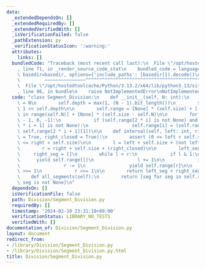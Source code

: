```yaml
---
data:
  _extendedDependsOn: []
  _extendedRequiredBy: []
  _extendedVerifiedWith: []
  _isVerificationFailed: false
  _pathExtension: py
  _verificationStatusIcon: ':warning:'
  attributes:
    links: []
  bundledCode: "Traceback (most recent call last):\n  File \"/opt/hostedtoolcache/Python/3.13.2/x64/lib/python3.13/site-packages/onlinejudge_verify/documentation/build.py\"\
    , line 71, in _render_source_code_stat\n    bundled_code = language.bundle(stat.path,\
    \ basedir=basedir, options={'include_paths': [basedir]}).decode()\n          \
    \         ~~~~~~~~~~~~~~~^^^^^^^^^^^^^^^^^^^^^^^^^^^^^^^^^^^^^^^^^^^^^^^^^^^^^^^^^^^^^^^^^^\n\
    \  File \"/opt/hostedtoolcache/Python/3.13.2/x64/lib/python3.13/site-packages/onlinejudge_verify/languages/python.py\"\
    , line 96, in bundle\n    raise NotImplementedError\nNotImplementedError\n"
  code: "class Segment_Division:\n    def __init__(self, N: int):\n        self.N\
    \ = N\n        self.depth = max(1, (N - 1).bit_length())\n        self.size =\
    \ 1 << self.depth\n\n        self.range = [None] * (self.size) + [(i, i) for i\
    \ in range(self.N)] + [None] * (self.size - self.N)\n\n        for i in range(self.size\
    \ - 1, 0, -1):\n            if (self.range[2 * i] is not None) and (self.range[2\
    \ * i + 1] is not None):\n                self.range[i] = (self.range[2 * i][0],\
    \ self.range[2 * i + 1][1])\n\n    def interval(self, left: int, right: int, left_closed\
    \ = True, right_closed = True):\n        assert (0 <= left < self.size) and (0\
    \ <= right < self.size)\n\n        l = left + self.size + (not left_closed)\n\
    \        r = right + self.size + (right_closed)\n\n        left_seg = []\n   \
    \     right_seg = []\n        while l < r:\n            if l & 1:\n          \
    \      yield self.range[l]\n                l += 1\n\n            if r & 1:\n\
    \                r -= 1\n                yield self.range[r]\n\n            l\
    \ >>= 1\n            r >>= 1\n\n        return left_seg + right_seg[::-1]\n\n\
    \    def all_segments(self):\n        return [seg for seg in self.range[1:] if\
    \ seg is not None]\n"
  dependsOn: []
  isVerificationFile: false
  path: Division/Segment_Division.py
  requiredBy: []
  timestamp: '2024-02-10 23:31:10+09:00'
  verificationStatus: LIBRARY_NO_TESTS
  verifiedWith: []
documentation_of: Division/Segment_Division.py
layout: document
redirect_from:
- /library/Division/Segment_Division.py
- /library/Division/Segment_Division.py.html
title: Division/Segment_Division.py
---
```

